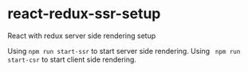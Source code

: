 # react-redux-ssr-setup
React with redux server side rendering setup

Using  ```npm run start-ssr``` to start server side rendering.
Using ``` npm run start-csr``` to start client side rendering. 

